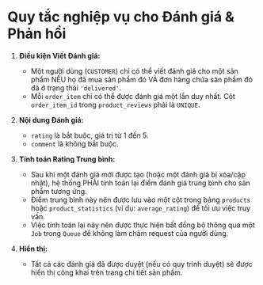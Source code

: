# Quy tắc nghiệp vụ cho Đánh giá & Phản hồi

1.  **Điều kiện Viết Đánh giá:**
    *   Một người dùng (`CUSTOMER`) chỉ có thể viết đánh giá cho một sản phẩm NẾU họ đã mua sản phẩm đó VÀ đơn hàng chứa sản phẩm đó đã ở trạng thái `'delivered'`.
    *   Mỗi `order_item` chỉ có thể được đánh giá một lần duy nhất. Cột `order_item_id` trong `product_reviews` phải là `UNIQUE`.

2.  **Nội dung Đánh giá:**
    *   `rating` là bắt buộc, giá trị từ 1 đến 5.
    *   `comment` là không bắt buộc.

3.  **Tính toán Rating Trung bình:**
    *   Sau khi một đánh giá mới được tạo (hoặc một đánh giá bị xóa/cập nhật), hệ thống PHẢI tính toán lại điểm đánh giá trung bình cho sản phẩm tương ứng.
    *   Điểm trung bình này nên được lưu vào một cột trong bảng `products` hoặc `product_statistics` (ví dụ: `average_rating`) để tối ưu việc truy vấn.
    *   Việc tính toán lại này nên được thực hiện bất đồng bộ thông qua một `Job` trong `Queue` để không làm chậm request của người dùng.

4.  **Hiển thị:**
    *   Tất cả các đánh giá đã được duyệt (nếu có quy trình duyệt) sẽ được hiển thị công khai trên trang chi tiết sản phẩm.
